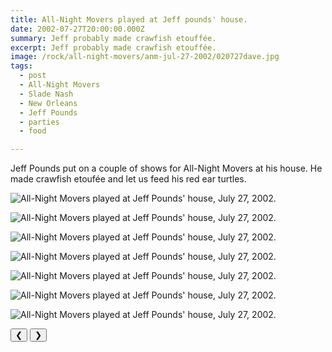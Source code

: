 ```yaml
---
title: All-Night Movers played at Jeff pounds' house.
date: 2002-07-27T20:00:00.000Z
summary: Jeff probably made crawfish etouffée.
excerpt: Jeff probably made crawfish etouffée.
image: /rock/all-night-movers/anm-jul-27-2002/020727dave.jpg
tags:
  - post 
  - All-Night Movers
  - Slade Nash
  - New Orleans
  - Jeff Pounds
  - parties
  - food

---
```


Jeff Pounds put on a couple of shows for All-Night Movers at his house. He made crawfish etoufée and let us feed his red ear turtles.

<div id="viewport">

![All-Night Movers played at Jeff Pounds' house, July 27, 2002.](/static/img/rock/all-night-movers/anm-jul-27-2002/020727band.jpg "All-Night Movers played at Jeff Pounds' house, July 27, 2002.")

![All-Night Movers played at Jeff Pounds' house, July 27, 2002.](/static/img/rock/all-night-movers/anm-jul-27-2002/020727dands.jpg "All-Night Movers played at Jeff Pounds' house, July 27, 2002.")

![All-Night Movers played at Jeff Pounds' house, July 27, 2002.](/static/img/rock/all-night-movers/anm-jul-27-2002/020727dave.jpg "All-Night Movers played at Jeff Pounds' house, July 27, 2002.")

![All-Night Movers played at Jeff Pounds' house, July 27, 2002.](/static/img/rock/all-night-movers/anm-jul-27-2002/020727dave356.jpg "All-Night Movers played at Jeff Pounds' house, July 27, 2002.")

![All-Night Movers played at Jeff Pounds' house, July 27, 2002.](/static/img/rock/all-night-movers/anm-jul-27-2002/davelonelv356.jpg "All-Night Movers played at Jeff Pounds' house, July 27, 2002.")

![All-Night Movers played at Jeff Pounds' house, July 27, 2002.](/static/img/rock/all-night-movers/anm-jul-27-2002/slade356.jpg "All-Night Movers played at Jeff Pounds' house, July 27, 2002.")

![All-Night Movers played at Jeff Pounds' house, July 27, 2002.](/static/img/rock/all-night-movers/anm-jul-27-2002/sladealone356.jpg "All-Night Movers played at Jeff Pounds' house, July 27, 2002.")


</div>
<div class="flex row-reverse space-between">
  <div id="caption"></div>
  <div class="prevnext-container">
    <button id="buttonPrevious">&#10094;</button>
    <button id="buttonNext">&#10095;</button>
  </div>
</div>

